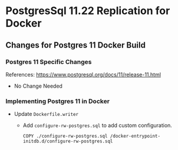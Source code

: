 # PostgresSql 11.22 Replication for Docker


## Changes for Postgres 11 Docker Build

### Postgres 11 Specific Changes

References: https://www.postgresql.org/docs/11/release-11.html

- No Change Needed

### Implementing Postgres 11 in Docker

- Update `Dockerfile.writer`

  - Add `configure-rw-postgres.sql` to add custom configuration.
  
    ```
    COPY ./configure-rw-postgres.sql /docker-entrypoint-initdb.d/configure-rw-postgres.sql
    ```
